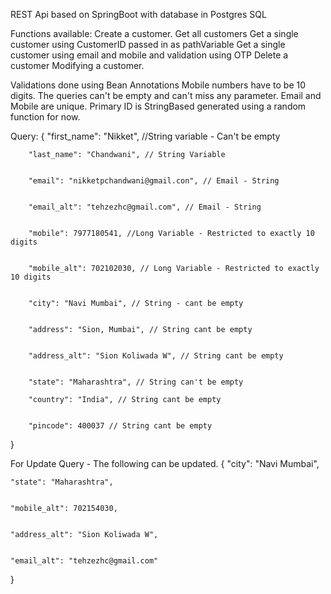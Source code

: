 REST Api based on SpringBoot with database in Postgres SQL

Functions available:
Create a customer.
Get all customers
Get a single customer using CustomerID passed in as pathVariable
Get a single customer using email and mobile and validation using OTP
Delete a customer
Modifying a customer.


Validations done using Bean Annotations
Mobile numbers have to be 10 digits.
The queries can't be empty and can't miss any parameter.
Email and Mobile are unique.
Primary ID is StringBased generated using a random function for now. 

Query: {
        "first_name": "Nikket", //String variable - Can't be empty
        
        
        "last_name": "Chandwani", // String Variable 
        
        
        "email": "nikketpchandwani@gmail.con", // Email - String 
        
        
        "email_alt": "tehzezhc@gmail.com", // Email - String
        
        
        "mobile": 7977180541, //Long Variable - Restricted to exactly 10 digits
        
        
        "mobile_alt": 702102030, // Long Variable - Restricted to exactly 10 digits
        
        
        "city": "Navi Mumbai", // String - cant be empty
        
        
        "address": "Sion, Mumbai", // String cant be empty
        
        
        "address_alt": "Sion Koliwada W", // String cant be empty
        
        
        "state": "Maharashtra", // String can't be empty
        
        "country": "India", // String cant be empty
        
        
        "pincode": 400037 // String cant be empty
        
}

For Update Query - The following can be updated.
{
    "city": "Navi Mumbai",
    
    
    "state": "Maharashtra",
    
    
    "mobile_alt": 702154030,
    
    
    "address_alt": "Sion Koliwada W",
    
    
    "email_alt": "tehzezhc@gmail.com"
    
    
}
